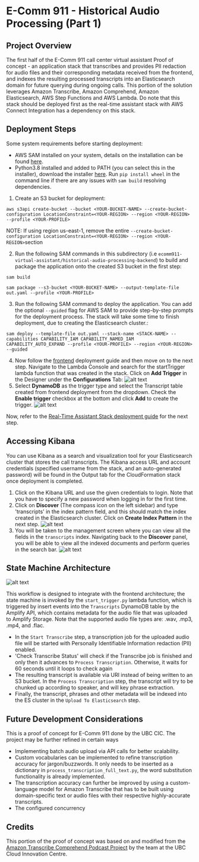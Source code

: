 # E-Comm 911 - Historical Audio Processing (Part 1)

## Project Overview

The first half of the E-Comm 911 call center virtual assistant Proof of concept - an application stack that transcribes 
and provides PII redaction for audio files and their corresponding metadata received from the frontend, and indexes the 
resulting processed transcripts into an Elasticsearch domain for future querying during ongoing calls. This portion of 
the solution leverages Amazon Transcribe, Amazon Comprehend, Amazon Elasticsearch, AWS Step Functions and AWS Lambda. 
Do note that this stack should be deployed first as the real-time assistant stack with AWS Connect Integration 
has a dependency on this stack.

## Deployment Steps

Some system requirements before starting deployment:
* AWS SAM installed on your system, details on the installation can be found 
  [here](https://docs.aws.amazon.com/serverless-application-model/latest/developerguide/serverless-sam-cli-install.html).
* Python3.8 installed and added to PATH (you can select this in the installer), download the 
  installer [here](https://www.python.org/downloads/release/python-387/). 
  Run ```pip install wheel``` in the command line if there are any issues with ```sam build``` resolving dependencies.

1) Create an S3 bucket for deployment:
```
aws s3api create-bucket --bucket <YOUR-BUCKET-NAME> --create-bucket-configuration LocationConstraint=<YOUR-REGION> --region <YOUR-REGION> --profile <YOUR-PROFILE>
```
NOTE: If using region us-east-1, remove the entire `--create-bucket-configuration LocationConstraint=<YOUR-REGION> --region <YOUR-REGION>`section

2) Run the following SAM commands in this subdirectory (i.e `ecomm911-virtual-assistant/historical-audio-processing-backend`) 
   to build and package the application onto the created S3 bucket in the first step:
```
sam build
```
```
sam package --s3-bucket <YOUR-BUCKET-NAME> --output-template-file out.yaml --profile <YOUR-PROFILE>
```
3) Run the following SAM command to deploy the application. You can add the optional ```--guided``` flag for AWS SAM to 
   provide step-by-step prompts for the deployment process. The stack will take some time to
   finish deployment, due to creating the Elasticsearch cluster.:
```
sam deploy --template-file out.yaml --stack-name <STACK-NAME> --capabilities CAPABILITY_IAM CAPABILITY_NAMED_IAM CAPABILITY_AUTO_EXPAND --profile <YOUR-PROFILE> --region <YOUR-REGION> --guided
```
4) Now follow the [frontend](frontend-README.md) deployment guide and then move on to the
   next step. Navigate to the Lambda Console and search for the startTrigger lambda function that was created in 
   the stack. Click on **Add Trigger** in the Designer under the **Configurations** Tab:
![alt text](../documentation_images/enable-dynamodb-trigger.png)
5) Select **DynamoDB** as the trigger type and select the Transcript table created from frontend deployment from the 
   dropdown. Check the **Enable trigger** checkbox at the bottom and click **Add** to create the trigger.
![alt text](../documentation_images/add-trigger.png)

Now, refer to the [Real-Time Assistant Stack deployment guide](../real-time-assistant-backend/README.md) for the next
step.

## Accessing Kibana

You can use Kibana as a search and visualization tool for your Elasticsearch cluster that stores the call transcripts. 
The Kibana access URL and account credentials (specified username from the stack, and an auto-generated password) will 
be found in the Output tab for the CloudFormation stack once deployment is completed.

1) Click on the Kibana URL and use the given credentials to login. Note that you have to specify a new password when 
   logging in for the first time.
2) Click on **Discover** (The compass icon on the left sidebar) and type 'transcripts' in the index pattern field, and 
   this should match the index created in the Elasticsearch cluster. Click on **Create Index Pattern** in the next step.
![alt text](../documentation_images/kibana-create-index-pattern.png)
3) You will be taken to the management screen where you can view all the fields in the ```transcripts``` index. 
   Navigating back to the **Discover** panel, you will be able to view all the indexed documents and perform queries in the search bar.
![alt text](../documentation_images/kibana-document-query.png)

## State Machine Architecture
![alt text](../documentation_images/state-machine.png)

This workflow is designed to integrate with the frontend architecture; the state machine is invoked by the `start_trigger.py` lambda function,
which is triggered by insert events into the `Transcripts` DynamoDB table by the Amplify API, which contains metadata for the audio 
file that was uploaded to Amplify Storage.
Note that the supported audio file types are: .wav, .mp3, .mp4, and .flac.
* In the `Start Transcribe` step, a transcription job for the uploaded audio file will be started with Personally Identifiable Information
  redaction (PII) enabled.
* 'Check Transcribe Status' will check if the Transcribe job is finished and only then it advances to `Process Transcription`.
  Otherwise, it waits for 60 seconds until it loops to check again
* The resulting transcript is available via URI instead of being written to an S3 bucket. In the `Process Transcription` 
  step, the transcript will try to be chunked up according to speaker, and will key phrase extraction.
* Finally, the transcript, phrases and other metadata will be indexed into the ES cluster in the `Upload To Elasticsearch` step.

## Future Development Considerations

This is a proof of concept for E-Comm 911 done by the UBC CIC. The project may be further refined in certain ways
* Implementing batch audio upload via API calls for better scalability.
* Custom vocabularies can be implemented to refine transcription accuracy for jargon/buzzwords. It only needs to be
  inserted as a dictionary in `process_transcription_full_text.py`, the word substitution functionality is already
  implemented.
* The transcription accuracy can further be improved by using a custom-language model for Amazon Transcribe that 
  has to be built using domain-specific text or audio files with their respective highly-accurate transcripts.
* The configured concurrency 

## Credits

This portion of the proof of concept was based on and modified from 
the [Amazon Transcribe Comprehend Podcast Project](https://github.com/aws-samples/amazon-transcribe-comprehend-podcast) 
by the team at the UBC Cloud Innovation Centre.